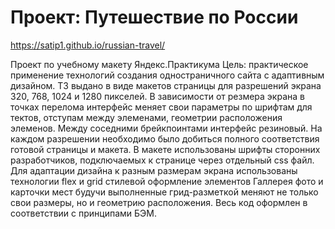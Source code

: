 # Проект: Путешествие по России
https://satip1.github.io/russian-travel/

Проект по учебному макету Яндекс.Практикума
Цель: практическое применение технологий создания одностраничного сайта с адаптивным дизайном.
ТЗ выдано в виде макетов страницы для разрешений экрана 320, 768, 1024 и 1280 пикселей.
В зависимости от резмера экрана в точках перелома интерфейс меняет свои параметры по шрифтам для тектов, отступам между элеменами, геометрии расположения элеменов. Между соседними брейкпоинтами интерфейс резиновый.
На каждом разрешении необходимо было добиться полного соответствия готовой страницы и макета.
В макете использованы шрифты сторонних разработчиков, подключаемых к странице через отдельный css файл.
Для адаптации дизайна к разным размерам экрана использованы технологии flex и grid стилевой оформление элементов
Галлерея фото и карточки мест будучи выполненные грид-разметкой меняют не только свои размеры, но и геометрию расположения.
Весь код оформлен в соответствии с принципами БЭМ.
